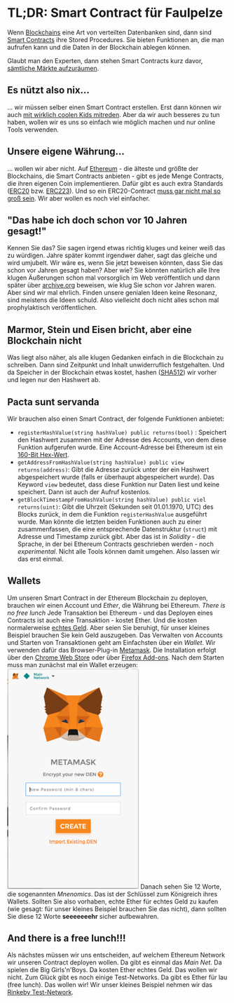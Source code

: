 
# TL;DR: Smart Contract für Faulpelze

Wenn [Blockchains](https://www.theguardian.com/commentisfree/2018/feb/06/blockchain-explained-by-crypto-expert-f-onthemoon) eine Art von verteilten Datenbanken sind, dann sind [Smart Contracts](https://medium.com/@jimmysong/the-truth-about-smart-contracts-ae825271811f) ihre Stored Procedures. Sie bieten Funktionen an, die man aufrufen kann und die Daten in der Blockchain ablegen können.

Glaubt man den Experten, dann stehen Smart Contracts kurz davor, [sämtliche Märkte aufzuräumen](https://enterprisersproject.com/article/2018/7/blockchain-action-5-interesting-examples).

## Es nützt also nix...
... wir müssen selber einen Smart Contract erstellen. Erst dann können wir auch [mit wirklich coolen Kids mitreden](https://cointrends.top/news/view/the-new-erc223-token-standard). Aber da wir auch besseres zu tun haben, wollen wir es uns so einfach wie möglich machen und nur online Tools verwenden.

## Unsere eigene Währung...
... wollen wir aber nicht. Auf [Ethereum](https://www.ethereum.org/) - die älteste und größte der Blockchains, die Smart Contracts anbieten - gibt es jede Menge Contracts, die ihren eigenen Coin implementieren. Dafür gibt es auch extra Standards ([ERC20](https://en.wikipedia.org/wiki/ERC20) bzw. [ERC223](https://cointrends.top/news/view/the-new-erc223-token-standard)). Und so ein ERC20-Contract [muss gar nicht mal so groß sein](https://github.com/bitfwdcommunity/Issue-your-own-ERC20-token/blob/master/contracts/erc20_tutorial.sol).
Wir aber wollen es noch viel einfacher.

## "Das habe ich doch schon vor 10 Jahren gesagt!"
Kennen Sie das? Sie sagen irgend etwas richtig kluges und keiner weiß das zu würdigen. Jahre später kommt irgendwer daher, sagt das gleiche und wird umjubelt.
Wir wäre es, wenn Sie jetzt beweisen könnten, dass Sie das schon vor Jahren gesagt haben?
Aber wie? 
Sie könnten natürlich alle Ihre klugen Äußerungen schon mal vorsorglich im Web veröffentlich und dann später über [archive.org](https://archive.org/) beweisen, wie klug Sie schon vor Jahren waren.
Aber sind wir mal ehrlich. Finden unsere genialen Ideen keine Resonanz, sind meistens die Ideen schuld. 
Also vielleicht doch nicht alles schon mal prophylaktisch veröffentlichen.
 
 ## Marmor, Stein und Eisen bricht, aber eine Blockchain nicht
 Was liegt also näher, als alle klugen Gedanken einfach in die Blockchain zu schreiben. Dann sind Zeitpunkt und Inhalt unwiderruflich festgehalten.
 Und da Speicher in der Blockchain etwas kostet, hashen ([SHA512](https://abunchofutils.com/u/computing/sha512-hash-calculator/)) wir vorher und legen nur den Hashwert ab.

## Pacta sunt servanda
Wir brauchen also einen Smart Contract, der folgende Funktionen anbietet:

 - `registerHashValue(string hashValue) public returns(bool)` : Speichert den Hashwert zusammen mit der Adresse des Accounts, von dem diese Funktion aufgerufen wurde. Eine Account-Adresse bei Ethereum ist ein [160-Bit Hex-Wert](https://theethereum.wiki/w/index.php/Accounts,_Addresses,_Public_And_Private_Keys,_And_Tokens#Account_or_Address).
 - `getAddressFromHashValue(string hashValue) public view returns(address)`: Gibt die Adresse zurück unter der ein Hashwert abgespeichert wurde (falls er überhaupt abgespeichert wurde). Das Keyword `view` bedeutet, dass diese Funktion nur Daten liest und keine speichert. Dann ist auch der Aufruf kostenlos.
 - `getBlockTimestampFromHashValue(string hashValue) public viel returns(uint)`: Gibt die Uhrzeit (Sekunden seit 01.01.1970, UTC) des Blocks zurück, in dem die Funktion `registerHashValue` ausgeführt wurde.
Man könnte die letzten beiden Funktionen auch zu einer zusammenfassen, die eine entsprechende Datenstruktur (`struct`) mit Adresse und Timestamp zurück gibt. Aber das ist in *Solidity* - die Sprache, in der bei Ethereum Contracts geschrieben werden - noch *experimental*. Nicht alle Tools können damit umgehen. Also lassen wir das erst einmal.

## Wallets
Um unseren Smart Contract in der Ethereum Blockchain zu deployen, brauchen wir einen Account und *Ether*, die Währung bei Ethereum. 
*There is no free lunch*
Jede Transaktion bei Ethereum - und das Deployen eines Contracts ist auch eine Transaktion - kostet Ether. Und die kosten normalerweise [echtes Geld](https://www.coindesk.com/ethereum-price/). Aber seien Sie beruhigt, für unser kleines Beispiel brauchen Sie kein Geld auszugeben.
Das Verwalten von Accounts und Starten von Transaktionen geht am Einfachsten über ein *Wallet*.
Wir verwenden dafür das Browser-Plug-in [Metamask](https://metamask.io/).
Die Installation erfolgt über den [Chrome Web Store](https://chrome.google.com/webstore/search/metamask) oder über [Firefox Add-ons](https://addons.mozilla.org/firefox/search/?q=metamask).
Nach dem Starten muss man zunächst mal ein Wallet erzeugen:
<img src="https://raw.githubusercontent.com/owidder/blog/ib20180728-01/iterablog/images/metamask-sign-in.png" alt="Wallet erzeugen" width="300px"/>
Danach sehen Sie 12 Worte, die sogenannten *Mnenomics*. Das ist der Schlüssel zum Königreich ihres Wallets. Sollten Sie also vorhaben, echte Ether für echtes Geld zu kaufen (wie gesagt: für unser kleines Beispiel brauchen Sie das nicht), dann sollten Sie diese 12 Worte **seeeeeeehr** sicher aufbewahren.

## And there is a free lunch!!!
Als nächstes müssen wir uns entscheiden, auf welchem Ethereum Network wir unseren Contract deployen wollen. 
Da gibt es einmal das *Main Net*. Da spielen die Big Girls'n'Boys. Da kosten Ether echtes Geld. Das wollen wir nicht.
Zum Glück gibt es noch einige Test-Networks. Da gibt es Ether für lau (free lunch). Das wollen wir!
Wir unser kleines Beispiel nehmen wir das [Rinkeby Test-Network](https://www.rinkeby.io).


<!--stackedit_data:
eyJoaXN0b3J5IjpbLTE2MTczNzk3NjFdfQ==
-->